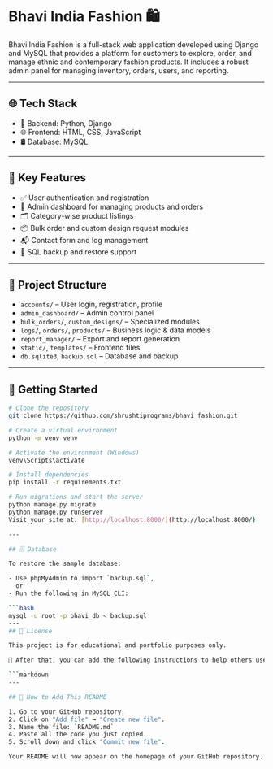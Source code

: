 # Bhavi India Fashion 🛍️

Bhavi India Fashion is a full-stack web application developed using Django and MySQL that provides a platform for customers to explore, order, and manage ethnic and contemporary fashion products. It includes a robust admin panel for managing inventory, orders, users, and reporting.

---

## 🌐 Tech Stack

- 🐍 Backend: Python, Django  
- 🌐 Frontend: HTML, CSS, JavaScript  
- 🛢️ Database: MySQL

---

## 🔑 Key Features

- ✅ User authentication and registration  
- 🛒 Admin dashboard for managing products and orders  
- 🗂️ Category-wise product listings  
- 📦 Bulk order and custom design request modules  
- 📬 Contact form and log management  
- 💾 SQL backup and restore support

---

## 📁 Project Structure

- `accounts/` – User login, registration, profile  
- `admin_dashboard/` – Admin control panel  
- `bulk_orders/`, `custom_designs/` – Specialized modules  
- `logs/`, `orders/`, `products/` – Business logic & data models  
- `report_manager/` – Export and report generation  
- `static/`, `templates/` – Frontend files  
- `db.sqlite3`, `backup.sql` – Database and backup

---

## 🚀 Getting Started

```bash
# Clone the repository
git clone https://github.com/shrushtiprograms/bhavi_fashion.git

# Create a virtual environment
python -m venv venv

# Activate the environment (Windows)
venv\Scripts\activate

# Install dependencies
pip install -r requirements.txt

# Run migrations and start the server
python manage.py migrate
python manage.py runserver
Visit your site at: [http://localhost:8000/](http://localhost:8000/)

---

## 🗄️ Database

To restore the sample database:

- Use phpMyAdmin to import `backup.sql`,  
  or  
- Run the following in MySQL CLI:

```bash
mysql -u root -p bhavi_db < backup.sql
---
## 📄 License

This project is for educational and portfolio purposes only.

📌 After that, you can add the following instructions to help others use the README:

```markdown
---

## 📌 How to Add This README

1. Go to your GitHub repository.
2. Click on "Add file" → "Create new file".
3. Name the file: `README.md`
4. Paste all the code you just copied.
5. Scroll down and click "Commit new file".

Your README will now appear on the homepage of your GitHub repository.

